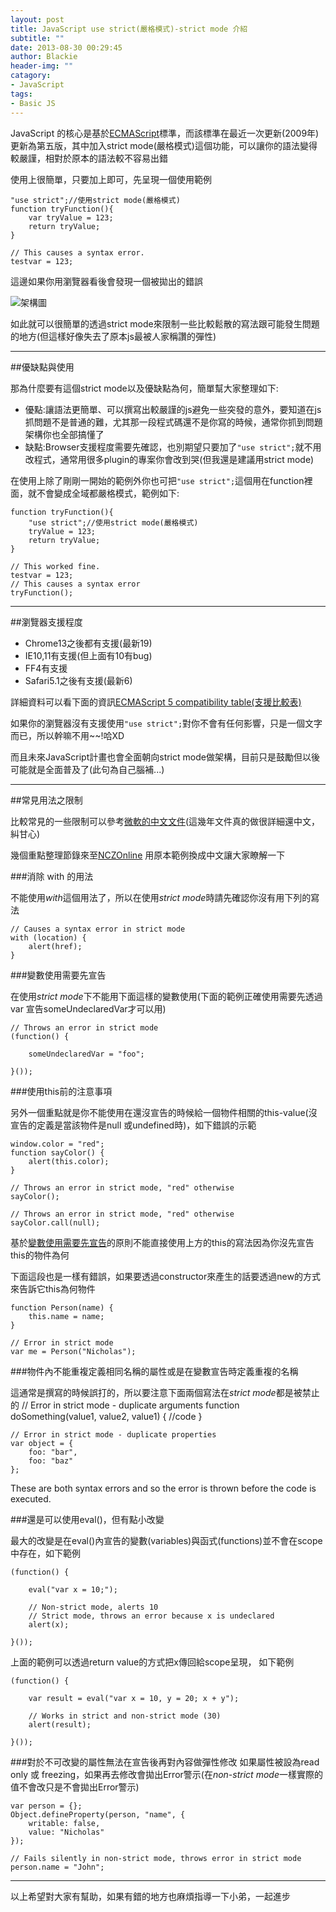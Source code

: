 ```yaml
---
layout: post
title: JavaScript use strict(嚴格模式)-strict mode 介紹
subtitle: ""
date: 2013-08-30 00:29:45
author: Blackie
header-img: ""
catagory:
- JavaScript
tags:
- Basic JS
---
```


JavaScript 的核心是基於[ECMAScript](http://zh.wikipedia.org/wiki/ECMAScript)標準，而該標準在最近一次更新(2009年)更新為第五版，其中加入strict mode(嚴格模式)這個功能，可以讓你的語法變得較嚴謹，相對於原本的語法較不容易出錯

<!-- More -->

使用上很簡單，只要加上即可，先呈現一個使用範例

	"use strict";//使用strict mode(嚴格模式)
	function tryFunction(){
	    var tryValue = 123;
	    return tryValue;
	}

	// This causes a syntax error.
	testvar = 123;

這邊如果你用瀏覽器看後會發現一個被拋出的錯誤

![架構圖](http://dl.dropboxusercontent.com/u/20925528/%E6%8A%80%E8%A1%93Blog/blogs/20130830/1.png)

如此就可以很簡單的透過strict mode來限制一些比較鬆散的寫法跟可能發生問題的地方(但這樣好像失去了原本js最被人家稱讚的彈性)

---

##優缺點與使用

那為什麼要有這個strict mode以及優缺點為何，簡單幫大家整理如下:

+ 優點:讓語法更簡單、可以撰寫出較嚴謹的js避免一些突發的意外，要知道在js抓問題不是普通的難，尤其那一段程式碼還不是你寫的時候，通常你抓到問題架構你也全部搞懂了
+ 缺點:Browser支援程度需要先確認，也別期望只要加了`"use strict";`就不用改程式，通常用很多plugin的專案你會改到哭(但我還是建議用strict mode)

在使用上除了剛剛一開始的範例外你也可把`"use strict";`這個用在function裡面，就不會變成全域都嚴格模式，範例如下:

	function tryFunction(){
		"use strict";//使用strict mode(嚴格模式)
	    tryValue = 123;
	    return tryValue;
	}

	// This worked fine.
	testvar = 123;
	// This causes a syntax error
	tryFunction();

---

##瀏覽器支援程度

+ Chrome13之後都有支援(最新19)
+ IE10,11有支援(但上面有10有bug)
+ FF4有支援
+ Safari5.1之後有支援(最新6)

詳細資料可以看下面的資訊[ECMAScript 5 compatibility table(支援比較表)](http://kangax.github.io/es5-compat-table/)

如果你的瀏覽器沒有支援使用`"use strict";`對你不會有任何影響，只是一個文字而已，所以幹嘛不用~~!哈XD

而且未來JavaScript計畫也會全面朝向strict mode做架構，目前只是鼓勵但以後可能就是全面普及了(此句為自己腦補...)

---

##常見用法之限制

比較常見的一些限制可以參考[微軟的中文文件](http://msdn.microsoft.com/zh-tw/library/ie/br230269(v=vs.94).aspx)(這幾年文件真的做很詳細還中文，糾甘心)

幾個重點整理節錄來至[NCZOnline](http://www.nczonline.net/blog/2012/03/13/its-time-to-start-using-javascript-strict-mode/) 用原本範例換成中文讓大家瞭解一下

###消除 with 的用法

不能使用*with*這個用法了，所以在使用*strict mode*時請先確認你沒有用下列的寫法

	// Causes a syntax error in strict mode
	with (location) {
	    alert(href);
	}

###變數使用需要先宣告

在使用*strict mode*下不能用下面這樣的變數使用(下面的範例正確使用需要先透過var 宣告someUndeclaredVar才可以用)

	// Throws an error in strict mode
	(function() {

	    someUndeclaredVar = "foo";

	}());

###使用this前的注意事項

另外一個重點就是你不能使用在還沒宣告的時候給一個物件相關的this-value(沒宣告的定義是當該物件是null 或undefined時)，如下錯誤的示範

	window.color = "red";
	function sayColor() {
	    alert(this.color);
	}

	// Throws an error in strict mode, "red" otherwise
	sayColor();

	// Throws an error in strict mode, "red" otherwise
	sayColor.call(null);

基於[變數使用需要先宣告](#變數使用需要先宣告)的原則不能直接使用上方的this的寫法因為你沒先宣告this的物件為何

下面這段也是一樣有錯誤，如果要透過constructor來產生的話要透過new的方式來告訴它this為何物件

	function Person(name) {
	    this.name = name;
	}

	// Error in strict mode
	var me = Person("Nicholas");

###物件內不能重複定義相同名稱的屬性或是在變數宣告時定義重複的名稱

這通常是撰寫的時候誤打的，所以要注意下面兩個寫法在*strict mode*都是被禁止的
	// Error in strict mode - duplicate arguments
	function doSomething(value1, value2, value1) {
	    //code
	}

	// Error in strict mode - duplicate properties
	var object = {
	    foo: "bar",
	    foo: "baz"
	};

These are both syntax errors and so the error is thrown before the code is executed.

###還是可以使用eval()，但有點小改變

最大的改變是在eval()內宣告的變數(variables)與函式(functions)並不會在scope中存在，如下範例

	(function() {

	    eval("var x = 10;");

	    // Non-strict mode, alerts 10
	    // Strict mode, throws an error because x is undeclared
	    alert(x);

	}());

上面的範例可以透過return value的方式把x傳回給scope呈現，
如下範例

	(function() {

	    var result = eval("var x = 10, y = 20; x + y");

	    // Works in strict and non-strict mode (30)
	    alert(result);

	}());

###對於不可改變的屬性無法在宣告後再對內容做彈性修改
如果屬性被設為read only 或 freezing，如果再去修改會拋出Error警示(在*non-strict mode*一樣實際的值不會改只是不會拋出Error警示)

	var person = {};
	Object.defineProperty(person, "name", {
	    writable: false,
	    value: "Nicholas"
	});

	// Fails silently in non-strict mode, throws error in strict mode
	person.name = "John";

---
以上希望對大家有幫助，如果有錯的地方也麻煩指導一下小弟，一起進步
